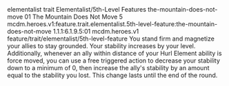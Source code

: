 <ability>
  <metadata>
    <class>elementalist</class>
    <feature_type>trait</feature_type>
    <file_dpath>Elementalist/5th-Level Features</file_dpath>
    <item_id>the-mountain-does-not-move</item_id>
    <item_index>01</item_index>
    <item_name>The Mountain Does Not Move</item_name>
    <level>5</level>
    <scc>mcdm.heroes.v1:feature.trait.elementalist.5th-level-feature:the-mountain-does-not-move</scc>
    <scdc>1.1.1:6.1.9.5:01</scdc>
    <source>mcdm.heroes.v1</source>
    <type>feature/trait/elementalist/5th-level-feature</type>
  </metadata>
  <effects>
    <effect type="mundane">You stand firm and magnetize your allies to stay grounded. Your stability increases by your level.
Additionally, whenever an ally within distance of your Hurl Element ability is force moved, you can use a free triggered action to decrease your stability down to a minimum of 0, then increase the ally&apos;s stability by an amount equal to the stability you lost. This change lasts until the end of the round.</effect>
  </effects>
</ability>
